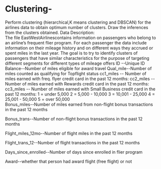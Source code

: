# Clustering-
Perform clustering (hierarchical,K means clustering and DBSCAN) for the airlines data to obtain optimum number of clusters.
Draw the inferences from the clusters obtained. 
Data Description:  
The file EastWestAirlinescontains information on passengers who belong to an airline’s frequent flier program. For each passenger the data include information on their mileage history and on different ways they accrued or spent miles in the last year. The goal is to try to identify clusters of passengers that have similar characteristics for the purpose of targeting different segments for different types of mileage offers 
ID --Unique ID  
Balance--Number of miles eligible for award travel
Qual_mile--Number of miles counted as qualifying for Topflight status
cc1_miles -- Number of miles earned with freq. flyer credit card in the past 12 months: cc2_miles -- Number of miles earned with Rewards credit card in the past 12 months:
cc3_miles -- Number of miles earned with Small Business credit card in the past 12 months: 
1 = under 5,000
2 = 5,000 - 10,000 
3 = 10,001 - 25,000 
4 = 25,001 - 50,000 
5 = over 50,000  
Bonus_miles--Number of miles earned from non-flight bonus transactions in the past 12 months 

Bonus_trans--Number of non-flight bonus transactions in the past 12 months 

Flight_miles_12mo--Number of flight miles in the past 12 months

Flight_trans_12--Number of flight transactions in the past 12 months

Days_since_enrolled--Number of days since enrolled in flier program 

Award--whether that person had award flight (free flight) or not    
